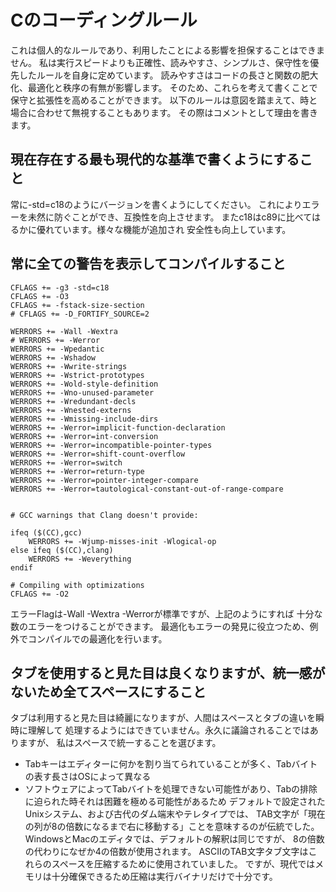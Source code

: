# Cのコーディングルール
これは個人的なルールであり、利用したことによる影響を担保することはできません。
私は実行スピードよりも正確性、読みやすさ、シンプルさ、保守性を優先したルールを自身に定めています。
読みやすさはコードの長さと関数の肥大化、最適化と秩序の有無が影響します。
そのため、これらを考えて書くことで保守と拡張性を高めることができます。
以下のルールは意図を踏まえて、時と場合に合わせて無視することもあります。
その際はコメントとして理由を書きます。

## 現在存在する最も現代的な基準で書くようにすること
常に-std=c18のようにバージョンを書くようにしてください。
これによりエラーを未然に防ぐことができ、互換性を向上させます。
またc18はc89に比べてはるかに優れています。様々な機能が追加され
安全性も向上しています。

## 常に全ての警告を表示してコンパイルすること
```
CFLAGS += -g3 -std=c18
CFLAGS += -O3
CFLAGS += -fstack-size-section
# CFLAGS += -D_FORTIFY_SOURCE=2

WERRORS += -Wall -Wextra
# WERRORS += -Werror
WERRORS += -Wpedantic
WERRORS += -Wshadow
WERRORS += -Wwrite-strings
WERRORS += -Wstrict-prototypes
WERRORS += -Wold-style-definition
WERRORS += -Wno-unused-parameter
WERRORS += -Wredundant-decls
WERRORS += -Wnested-externs
WERRORS += -Wmissing-include-dirs
WERRORS += -Werror=implicit-function-declaration
WERRORS += -Werror=int-conversion
WERRORS += -Werror=incompatible-pointer-types
WERRORS += -Werror=shift-count-overflow
WERRORS += -Werror=switch
WERRORS += -Werror=return-type
WERRORS += -Werror=pointer-integer-compare
WERRORS += -Werror=tautological-constant-out-of-range-compare


# GCC warnings that Clang doesn't provide:

ifeq ($(CC),gcc)
    WERRORS += -Wjump-misses-init -Wlogical-op
else ifeq ($(CC),clang)
    WERRORS += -Weverything
endif

# Compiling with optimizations
CFLAGS += -O2
```
エラーFlagは-Wall -Wextra -Werrorが標準ですが、上記のようにすれば
十分な数のエラーをつけることができます。
最適化もエラーの発見に役立つため、例外でコンパイルでの最適化を行います。

## タブを使用すると見た目は良くなりますが、統一感がないため全てスペースにすること
タブは利用すると見た目は綺麗になりますが、人間はスペースとタブの違いを瞬時に理解して
処理するようにはできていません。永久に議論されることではありますが、
私はスペースで統一することを選びます。
* Tabキーはエディターに何かを割り当てられていることが多く、Tabバイトの表す長さはOSによって異なる
* ソフトウェアによってTabバイトを処理できない可能性があり、Tabの排除に迫られた時それは困難を極める可能性があるため
デフォルトで設定されたUnixシステム、および古代のダム端末やテレタイプでは、
TAB文字が「現在の列が8の倍数になるまで右に移動する」ことを意味するのが伝統でした。
WindowsとMacのエディタでは、デフォルトの解釈は同じですが、
8の倍数の代わりになぜか4の倍数が使用されます。
ASCIIのTAB文字タブ文字はこれらのスペースを圧縮するために使用されていました。
ですが、現代ではメモリは十分確保できるため圧縮は実行バイナリだけで十分です。



　

